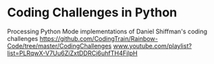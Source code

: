 # Coding Challenges in Python
Processing Python Mode implementations of Daniel Shiffman's coding challenges
https://github.com/CodingTrain/Rainbow-Code/tree/master/CodingChallenges
www.youtube.com/playlist?list=PLRqwX-V7Uu6ZiZxtDDRCi6uhfTH4FilpH
